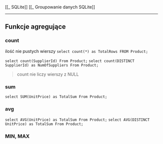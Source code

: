 [[_ SQLite]]
[[_ Groupowanie danych SQLite]]

---

## Funkcje agregujące

### count
ilość nie pustych wierszy
`select count(*) as TotalRows FROM Product;`

`select count(SupplierId) From Product;`
`select count(DISTINCT SupplierId) as NumOfSuppliers From Product;`

> count nie liczy wierszy z NULL


### sum
`select SUM(UnitPrice) as TotalSum From Product;`

### avg
`select AVG(UnitPrice) as TotalSum From Product;`
`select AVG(DISTINCT UnitPrice) as TotalSum From Product;`

### MIN,   MAX



